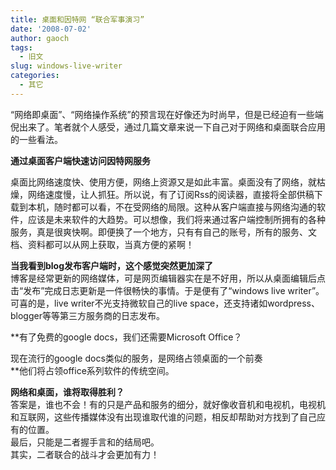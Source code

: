 ```yaml
---
title: 桌面和因特网 “联合军事演习”
date: '2008-07-02'
author: gaoch
tags:
  - 旧文
slug: windows-live-writer
categories:
  - 其它
---
```


“网络即桌面”、“网络操作系统”的预言现在好像还为时尚早，但是已经迫有一些端倪出来了。笔者就个人感受，通过几篇文章来说一下自己对于网络和桌面联合应用的一些看法。  
  
**通过桌面客户端快速访问因特网服务**  
  
桌面比网络速度快、使用方便，网络上资源又是如此丰富。桌面没有了网络，就枯燥，网络速度慢，让人抓狂。所以说，有了订阅Rss的阅读器，直接将全部供稿下载到本机，随时都可以看，不在受网络的局限。这种从客户端直接与网络沟通的软件，应该是未来软件的大趋势。可以想像，我们将来通过客户端控制所拥有的各种服务，真是很爽快啊。即便换了一个地方，只有有自己的账号，所有的服务、文档、资料都可以从网上获取，当真方便的紧啊！  
  
**当我看到blog发布客户端时，这个感觉突然更加深了**  
博客是经常更新的网络媒体，可是网页编辑器实在是不好用，所以从桌面编辑后点击“发布”完成日志更新是一件很畅快的事情。于是便有了“windows
live writer”。  
可喜的是，live writer不光支持微软自己的live
space，还支持诸如wordpress、blogger等等第三方服务商的日志发布。  
  
**有了免费的google docs，我们还需要Microsoft Office？  
  
现在流行的google docs类似的服务，是网络占领桌面的一个前奏  
**他们将占领office系列软件的传统空间。  
  
**网络和桌面，谁将取得胜利？**  
答案是，谁也不会！有的只是产品和服务的细分，就好像收音机和电视机，电视机和互联网，这些传播媒体没有出现谁取代谁的问题，相反却帮助对方找到了自己应有的位置。  
最后，只能是二者握手言和的结局吧。  
其实，二者联合的战斗才会更加有力！

